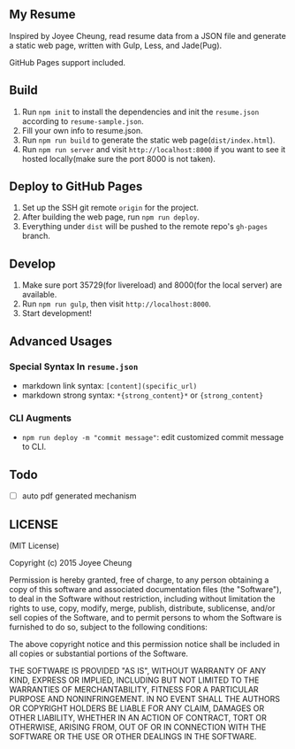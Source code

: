 ## My Resume

Inspired by Joyee Cheung, read resume data from a JSON file and generate a static web page, written with Gulp, Less, and Jade(Pug). 

GitHub Pages support included.

## Build

1. Run `npm init` to install the dependencies and init the `resume.json` according to `resume-sample.json`. 
2. Fill your own info to resume.json.
3. Run `npm run build` to generate the static web page(`dist/index.html`).
4. Run `npm run server` and visit `http://localhost:8000` if you want to see it hosted locally(make sure the port 8000 is not taken).

## Deploy to GitHub Pages

1. Set up the SSH git remote `origin` for the project.
2. After building the web page, run `npm run deploy`.
3. Everything under `dist` will be pushed to the remote repo's `gh-pages` branch.

## Develop

1. Make sure port 35729(for livereload) and 8000(for the local server) are available.
2. Run `npm run gulp`, then visit `http://localhost:8000`.
3. Start development!

## Advanced Usages
### Special Syntax In `resume.json`
* markdown link syntax: `[content](specific_url)`
* markdown strong syntax: `*{strong_content}*` or ``{strong_content}``

### CLI Augments
* `npm run deploy -m "commit message"`: edit customized commit message to CLI.

## Todo
- [ ] auto pdf generated mechanism

## LICENSE

(MIT License)

Copyright (c) 2015 Joyee Cheung

Permission is hereby granted, free of charge, to any person obtaining a copy of this software and associated documentation files (the "Software"), to deal in the Software without restriction, including without limitation the rights to use, copy, modify, merge, publish, distribute, sublicense, and/or sell copies of the Software, and to permit persons to whom the Software is furnished to do so, subject to the following conditions:

The above copyright notice and this permission notice shall be included in all copies or substantial portions of the Software.

THE SOFTWARE IS PROVIDED "AS IS", WITHOUT WARRANTY OF ANY KIND, EXPRESS OR IMPLIED, INCLUDING BUT NOT LIMITED TO THE WARRANTIES OF MERCHANTABILITY, FITNESS FOR A PARTICULAR PURPOSE AND NONINFRINGEMENT. IN NO EVENT SHALL THE AUTHORS OR COPYRIGHT HOLDERS BE LIABLE FOR ANY CLAIM, DAMAGES OR OTHER LIABILITY, WHETHER IN AN ACTION OF CONTRACT, TORT OR OTHERWISE, ARISING FROM, OUT OF OR IN CONNECTION WITH THE SOFTWARE OR THE USE OR OTHER DEALINGS IN THE SOFTWARE.
